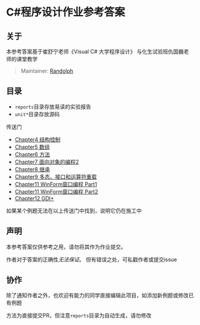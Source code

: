 # C#程序设计作业参考答案

## 关于

本参考答案基于崔舒宁老师《Visual C# 大学程序设计》
与化生试验班仇国巍老师的课堂教学

 > Maintainer: [Randolph](mailto:liuyujiaokok@126.com)

## 目录

 - `reports`目录存放易读的实验报告
 - `unit*`目录存放源码

传送门

 - [Chapter4 结构控制](https://github.com/RainLiuX/cSharpAss/blob/master/reports/unit4.md)
 - [Chapter5 数组](https://github.com/RainLiuX/cSharpAss/blob/master/reports/unit5.md)
 - [Chapter6 方法](https://github.com/RainLiuX/cSharpAss/blob/master/reports/unit6.md)
 - [Chapter7 面向对象的编程2](https://github.com/RainLiuX/cSharpAss/blob/master/reports/unit7.md)
 - [Chapter8 继承](https://github.com/RainLiuX/cSharpAss/blob/master/reports/unit8.md)
 - [Chapter9 多态、接口和运算符重载](https://github.com/RainLiuX/cSharpAss/blob/master/reports/unit9.md)
 - [Chapter11 WinForm窗口编程 Part1](https://github.com/RainLiuX/cSharpAss/blob/master/unit10.1/report.pdf)
 - [Chapter11 WinForm窗口编程 Part2](https://github.com/RainLiuX/cSharpAss/blob/master/unit10.2/report.pdf)
 - [Chapter12 GDI+](https://github.com/RainLiuX/cSharpAss/blob/master/unit11/report.pdf)

如果某个例题无法在以上传送门中找到，说明它仍在施工中

## 声明

本参考答案仅供参考之用，请勿将其作为作业提交。

作者对于答案的正确性*无法保证*。
但有错误之处，可私戳作者或提交issue

## 协作

除了通知作者之外，也欢迎有能力的同学直接编辑此项目，如添加新例题或修改已有例题

方法为直接提交PR，但注意`reports`目录为自动生成，请勿修改

